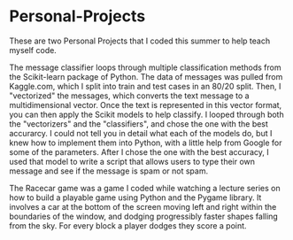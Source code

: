 # Personal-Projects
These are two Personal Projects that I coded this summer to help teach myself code.

The message classifier loops through multiple
classification methods from the Scikit-learn package of Python. The data of messages was pulled from Kaggle.com, which I split into train
and test cases in an 80/20 split. Then, I "vectorized" the messages, which converts the text message to a multidimensional vector. Once the
text is represented in this vector format, you can then apply the Scikit models to help classify. I looped through both the "vectorizers" and
the "classifiers", and chose the one with the best accurarcy. I could not tell you in detail what each of the models do, but I knew how to
implement them into Python, with a little help from Google for some of the parameters. After I chose the one with the best accuracy, I used that model
to write a script that allows users to type their own message and see if the message is spam or not spam.

The Racecar game was a game I coded while watching a lecture series on how to build a playable game using Python and the Pygame library. It
involves a car at the bottom of the screen moving left and right within the boundaries of the window, and dodging progressibly faster shapes falling from the sky. For every block a player dodges they score a point.
